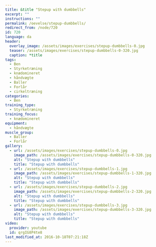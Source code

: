 ```yaml
---
title: &title "Stepup with dumbbells"
excerpt: ""
instructions: ""
permalink: /oevelse/stepup-dumbbells/
redirect_from: /node/720
id: 720
language: da
header:
  overlay_image: /assets/images/exercises/stepup-dumbbells-0.jpg
  teaser: /assets/images/exercises/stepup-dumbbells-0-320.jpg
  caption: *title
tags:
  - Ben
  - Styrketræning
  - knædomineret
  - håndvægte
  - Baller
  - Forlår
  - cirkeltræning
categories:
  - Ben
training_type: 
  - Styrketræning
training_focus: 
  - knædomineret
equipment:
  - håndvægte
muscle_group:
  - Baller
  - Forlår
gallery:
  - url: /assets/images/exercises/stepup-dumbbells-0.jpg
    image_path: /assets/images/exercises/stepup-dumbbells-0-320.jpg
    alt: "Stepup with dumbbells"
    title: "Stepup with dumbbells"
  - url: /assets/images/exercises/stepup-dumbbells-1.jpg
    image_path: /assets/images/exercises/stepup-dumbbells-1-320.jpg
    alt: "Stepup with dumbbells"
    title: "Stepup with dumbbells"
  - url: /assets/images/exercises/stepup-dumbbells-2.jpg
    image_path: /assets/images/exercises/stepup-dumbbells-2-320.jpg
    alt: "Stepup with dumbbells"
    title: "Stepup with dumbbells"
  - url: /assets/images/exercises/stepup-dumbbells-3.jpg
    image_path: /assets/images/exercises/stepup-dumbbells-3-320.jpg
    alt: "Stepup with dumbbells"
    title: "Stepup with dumbbells"
video:
  provider: youtube
  id: qrgIG8P4te8
last_modified_at: 2016-10-18T07:21:18Z
---
```



